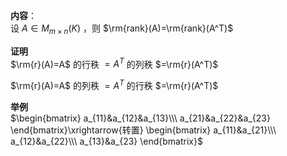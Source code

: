 **内容**：  
设 $A\in M_{m\times n}(K)$ ，则  $\rm{rank}(A)=\rm{rank}(A^T)$  
  
**证明**  
$\rm{r}(A)=A$ 的行秩 $=A^T$ 的列秩 $=\rm{r}(A^T)$  
  
$\rm{r}(A)=A$ 的列秩 $=A^T$ 的行秩 $=\rm{r}(A^T)$  
  
**举例**  
$\begin{bmatrix}  
a_{11}&a_{12}&a_{13}\\\  
a_{21}&a_{22}&a_{23}  
\end{bmatrix}\xrightarrow{转置}  
\begin{bmatrix}  
a_{11}&a_{21}\\\  
a_{12}&a_{22}\\\  
a_{13}&a_{23}  
\end{bmatrix}$  
